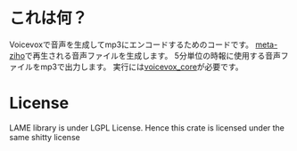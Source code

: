 # これは何？
Voicevoxで音声を生成してmp3にエンコードするためのコードです。
[meta-ziho](https://github.com/igameta/meta-ziho)で再生される音声ファイルを生成します。
5分単位の時報に使用する音声ファイルをmp3で出力します。
実行には[voicevox_core](https://github.com/VOICEVOX/voicevox_core)が必要です。

# License
LAME library is under LGPL License. Hence this crate is licensed under the same shitty license 